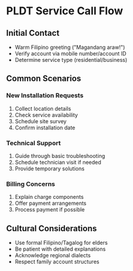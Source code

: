 # PLDT Service Call Flow

## Initial Contact
- Warm Filipino greeting ("Magandang araw!")
- Verify account via mobile number/account ID
- Determine service type (residential/business)

## Common Scenarios
### New Installation Requests
1. Collect location details
2. Check service availability
3. Schedule site survey
4. Confirm installation date

### Technical Support
1. Guide through basic troubleshooting
2. Schedule technician visit if needed
3. Provide temporary solutions

### Billing Concerns
1. Explain charge components
2. Offer payment arrangements
3. Process payment if possible

## Cultural Considerations
- Use formal Filipino/Tagalog for elders
- Be patient with detailed explanations
- Acknowledge regional dialects
- Respect family account structures
